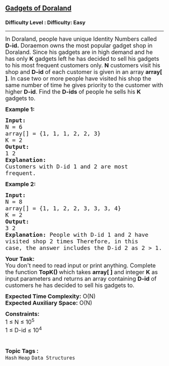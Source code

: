 <h2><a href="https://www.geeksforgeeks.org/problems/gadgets-of-doraland--141631/1?page=1&category=Hash&difficulty=Easy&status=unsolved&sortBy=submissions">Gadgets of Doraland</a></h2><h3>Difficulty Level : Difficulty: Easy</h3><hr><div class="problems_problem_content__Xm_eO"><p><span style="font-size:18px">In Doraland, people have unique Identity Numbers called <strong>D-id.</strong> Doraemon owns the most popular gadget shop in Doraland. Since his gadgets are in high demand and he has only <strong>K</strong> gadgets left he has decided to sell his gadgets to his most frequent customers only. <strong>N</strong> customers visit his shop and <strong>D-id</strong> of each customer is given in an array <strong>array[ ]</strong>.&nbsp;In case two or more people have visited his shop the same number of time he gives priority to the customer with higher <strong>D-id</strong>. Find the <strong>D-ids</strong> of people he sells his <strong>K</strong> gadgets to.</span></p>

<p><span style="font-size:18px"><strong>Example 1:</strong></span></p>

<pre><span style="font-size:18px"><strong>Input:</strong>
N = 6
array[] = {1, 1, 1, 2, 2, 3}
K = 2
<strong>Output:</strong> 
1 2
<strong>Explanation: </strong>
Customers with D-id 1 and 2 are most 
frequent.</span>
</pre>

<p><span style="font-size:18px"><strong>Example 2:</strong></span></p>

<pre><span style="font-size:18px"><strong>Input:</strong>
N = 8
array[] = {1, 1, 2, 2, 3, 3, 3, 4}
K = 2
<strong>Output:</strong> 
3 2
<strong>Explanation: </strong>People with D-id&nbsp;1 and 2 have 
visited shop 2 times&nbsp;Therefore, in this 
case, the answer includes the D-id&nbsp;2 as 2 &gt; 1.</span></pre>

<p><span style="font-size:18px"><strong>Your Task:</strong><br>
You don't need to read input or print anything. Complete the function <strong>TopK() </strong>which takes <strong>array[ ]</strong> and integer <strong>K</strong>&nbsp;as input parameters and returns an array containing <strong>D-id</strong> of customers he has decided to sell his gadgets to.</span></p>

<p><span style="font-size:18px"><strong>Expected Time Complexity:</strong> O(N)<br>
<strong>Expected Auxiliary Space:</strong> O(N)</span></p>

<p><span style="font-size:18px"><strong>Constraints:</strong><br>
1 ≤&nbsp;N ≤&nbsp;10<sup>5</sup><br>
1&nbsp;≤&nbsp;D-id ≤&nbsp;10<sup>4</sup></span></p>
</div><br><p><span style=font-size:18px><strong>Topic Tags : </strong><br><code>Hash</code>&nbsp;<code>Heap</code>&nbsp;<code>Data Structures</code>&nbsp;